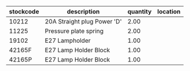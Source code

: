 |stockcode|description|quantity|location|
|---------|-----------|--------|--------|
|10212|20A Straight plug Power 'D'|2.00||
|11225|Pressure plate spring|2.00||
|19102|E27 Lampholder|1.00||
|42165F|E27 Lamp Holder Block|1.00||
|42165P|E27 Lamp Holder Block|1.00||
